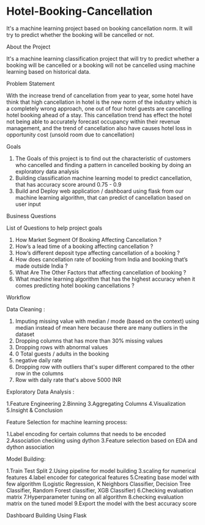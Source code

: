 # Hotel-Booking-Cancellation
It's a machine learning project based on booking cancellation norm. It will try to predict whether the booking will be cancelled or not.

About the Project

It's a machine learning classification project that will try to predict whether a booking will be cancelled or a booking will not be cancelled using machine learning based on historical data.

Problem Statement

With the increase trend of cancellation from year to year, some hotel have think that high cancellation in hotel is the new norm of the industry which is a completely wrong approach, one out of four hotel guests are cancelling hotel booking ahead of a stay. This cancellation trend has effect the hotel not being able to accurately forecast occupancy within their revenue management, and the trend of cancellation also have causes hotel loss in opportunity cost (unsold room due to cancellation)

Goals
1. The Goals of this project is to find out the characteristic of customers who cancelled and finding a pattern in cancelled booking by doing an exploratory data analysis
2. Building classification machine learning model to predict cancellation, that has accuracy score around 0.75 - 0.9
3. Build and Deploy web application / dashboard using flask from our machine learning algorithm, that can predict of cancellation based on user input

Business Questions

List of Questions to help project goals
1. How Market Segment Of Booking Affecting Cancellation ?
2. How’s a lead time of a booking affecting cancellation ?
3. How’s different deposit type affecting cancellation of a booking ?
4. How does cancellation rate of booking from India and booking that’s made outside India ?
5. What Are The Other Factors that affecting cancellation of booking ?
6. What machine learning algorithm that has the highest accuracy when it comes predicting hotel booking cancellations ?

Workflow

Data Cleaning :

1. Imputing missing value with median / mode (based on the context) using median instead of mean here because there are many outliers in the dataset
2. Dropping columns that has more than 30% missing values
3. Dropping rows with abnormal values
4. 0 Total guests / adults in the booking
5. negative daily rate
6. Dropping row with outliers that's super different compared to the other row in the columns
7. Row with daily rate that's above 5000 INR
 
Exploratory Data Analysis :

1.Feature Engineering
2.Binning
3.Aggregating Columns
4.Visualization
5.Insight & Conclusion

Feature Selection for machine learning process:

1.Label encoding for certain columns that needs to be encoded
2.Association checking using dython
3.Feature selection based on EDA and dython association

Model Building:

1.Train Test Split
2.Using pipeline for model building
3.scaling for numerical features
4.label encoder for categorical features
5.Creating base model with few algorithm (Logistic Regression, K Neighbors Classifier, Decision Tree Classifier, Random Forest classifier, XGB Classifier)
6.Checking evaluation matrix
7.Hyperparameter tuning on all algorithm
8.checking evaluation matrix on the tuned model
9.Export the model with the best accuracy score
 
Dashboard Building Using Flask
 



